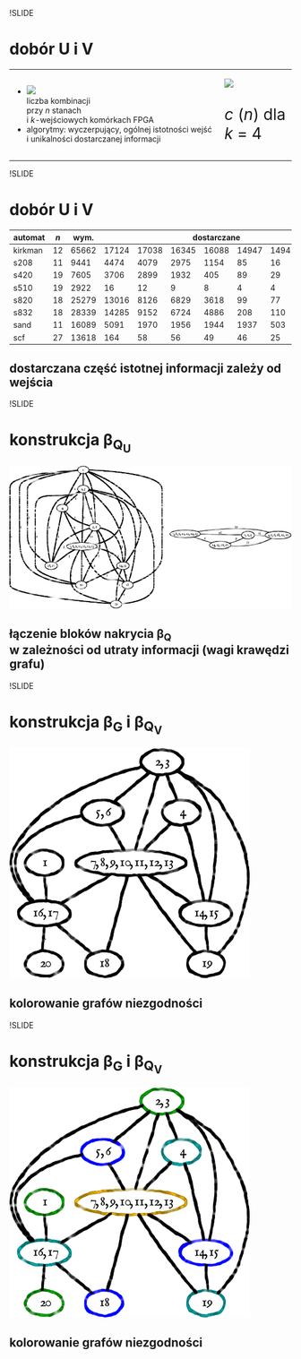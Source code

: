 !SLIDE

# dobór U i V

<table class='lay'>
  <tr>
    <td>
      <ul>
        <li><img src='image/algorithms/combinations.png' /><br />liczba kombinacji<br />przy <i>n</i> stanach<br />i <i>k</i>-wejściowych komórkach FPGA</li>
        <li>algorytmy: wyczerpujący, ogólnej istotności wejść i unikalności dostarczanej informacji</li>
      </ul>
    </td>
    <td>
      <p><img src='image/algorithms/uv.png' /></p>
      <p style='font-size: 2em; margin-top: 1em;'><i>c </i>(<i>n</i>) dla <i>k</i> = 4</p>
    </td>
  </tr>
</table>



!SLIDE

# dobór U i V

<table class='uv'>
  <thead>
    <tr><th>automat</th><th><i>n</i></th><th>wym.</th><th colspan='7'>dostarczane</th></tr>
  </thead>
  <tbody>
    <tr><td>kirkman</td><td>12</td><td>65662</td><td>17124</td><td>17038</td><td>16345</td><td>16088</td><td>14947</td><td>14941</td><td>14941</td></tr>
    <tr><td>s208</td><td>11</td><td>9441</td><td>4474</td><td>4079</td><td>2975</td><td>1154</td><td>85</td><td>16</td><td>4</td></tr>
    <tr><td>s420</td><td>19</td><td>7605</td><td>3706</td><td>2899</td><td>1932</td><td>405</td><td>89</td><td>29</td><td>12</td></tr>
    <tr><td>s510</td><td>19</td><td>2922</td><td>16</td><td>12</td><td>9</td><td>8</td><td>4</td><td>4</td><td>4</td></tr>
    <tr><td>s820</td><td>18</td><td>25279</td><td>13016</td><td>8126</td><td>6829</td><td>3618</td><td>99</td><td>77</td><td>71</td></tr>
    <tr><td>s832</td><td>18</td><td>28339</td><td>14285</td><td>9152</td><td>6724</td><td>4886</td><td>208</td><td>110</td><td>103</td></tr>
    <tr><td>sand</td><td>11</td><td>16089</td><td>5091</td><td>1970</td><td>1956</td><td>1944</td><td>1937</td><td>503</td><td>312</td></tr>
    <tr><td>scf</td><td>27</td><td>13618</td><td>164</td><td>58</td><td>56</td><td>49</td><td>46</td><td>25</td><td>4</td></tr>
  </tbody>
</table>

## dostarczana część istotnej informacji zależy od wejścia



!SLIDE

# konstrukcja β<sub>Q<sub>U</sub></sub>

![βQu](qu.png)

## łączenie bloków nakrycia β<sub>Q</sub><br />w zależności od utraty informacji (wagi krawędzi grafu)



!SLIDE

# konstrukcja β<sub>G</sub> i β<sub>Q<sub>V</sub></sub>

![G](g.png)

## kolorowanie grafów niezgodności



!SLIDE

# konstrukcja β<sub>G</sub> i β<sub>Q<sub>V</sub></sub>

![G pokolorowany](g.coloured.png)

## kolorowanie grafów niezgodności
